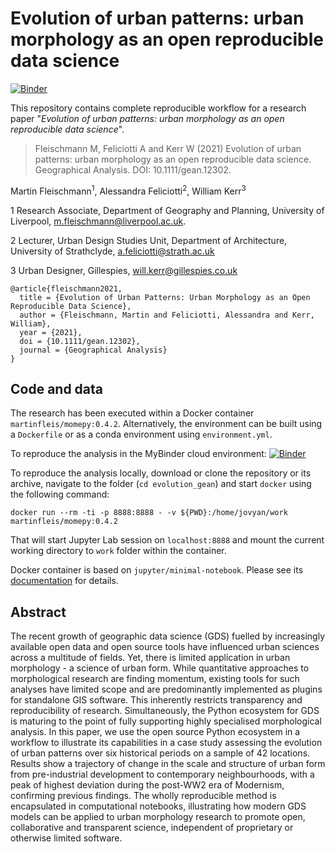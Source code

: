 # Evolution of urban patterns: urban morphology as an open reproducible data science

[![Binder](https://mybinder.org/badge_logo.svg)](https://mybinder.org/v2/gh/martinfleis/evolution-gean/HEAD)

This repository contains complete reproducible workflow for a research paper "*Evolution of urban patterns: urban morphology as an open reproducible data science*".

> Fleischmann M, Feliciotti A and Kerr W (2021) Evolution of urban patterns: urban morphology as an open reproducible data science. Geographical Analysis. DOI: 10.1111/gean.12302.

Martin Fleischmann<sup>1</sup>, Alessandra Feliciotti<sup>2</sup>, William Kerr<sup>3</sup>

1 Research Associate,  Department of Geography and Planning, University of Liverpool, m.fleischmann@liverpool.ac.uk.

2 Lecturer, Urban Design Studies Unit, Department of Architecture, University of Strathclyde, a.feliciotti@strath.ac.uk

3 Urban Designer, Gillespies, will.kerr@gillespies.co.uk

```
@article{fleischmann2021,
  title = {Evolution of Urban Patterns: Urban Morphology as an Open Reproducible Data Science},
  author = {Fleischmann, Martin and Feliciotti, Alessandra and Kerr, William},
  year = {2021},
  doi = {10.1111/gean.12302},
  journal = {Geographical Analysis}
}
```

## Code and data

The research has been executed within a Docker container `martinfleis/momepy:0.4.2`. Alternatively, the environment can be built using a `Dockerfile` or as a conda environment using `environment.yml`.

To reproduce the analysis in the MyBinder cloud environment: [![Binder](https://mybinder.org/badge_logo.svg)](https://mybinder.org/v2/gh/martinfleis/evolution-gean/HEAD)

To reproduce the analysis locally, download or clone the repository or its archive, navigate to the folder (`cd evolution_gean`) and start `docker` using the following command:
```
docker run --rm -ti -p 8888:8888 - -v ${PWD}:/home/jovyan/work martinfleis/momepy:0.4.2
```
That will start Jupyter Lab session on `localhost:8888` and mount the current working directory to `work` folder within the container.

Docker container is based on `jupyter/minimal-notebook`. Please see its [documentation](https://jupyter-docker-stacks.readthedocs.io/en/latest/using/selecting.html#jupyter-minimal-notebook) for details.

## Abstract

The recent growth of geographic data science (GDS) fuelled by increasingly available open data and open source tools have influenced urban sciences across a multitude of fields. Yet, there is limited application in urban morphology - a science of urban form. While quantitative approaches to morphological research are finding momentum, existing tools for such analyses have limited scope and are predominantly implemented as plugins for standalone GIS software. This inherently restricts transparency and reproducibility of research. Simultaneously, the Python ecosystem for GDS is maturing to the point of fully supporting highly specialised morphological analysis. In this paper, we use the open source Python ecosystem in a workflow to illustrate its capabilities in a case study assessing the evolution of urban patterns over six historical periods on a sample of 42 locations. Results show a trajectory of change in the scale and structure of urban form from pre-industrial development to contemporary neighbourhoods, with a peak of highest deviation during the post-WW2 era of Modernism, confirming previous findings. The wholly reproducible method is encapsulated in computational notebooks, illustrating how modern GDS models can be applied to urban morphology research to promote open, collaborative and transparent science, independent of proprietary or otherwise limited software.
